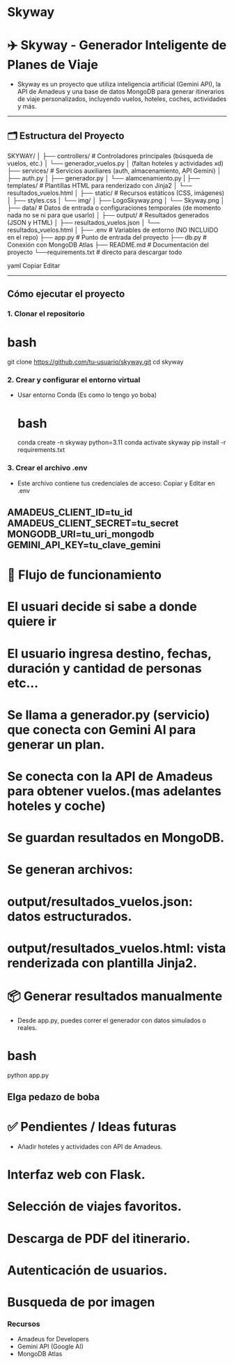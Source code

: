 # Skyway
# ✈️ Skyway - Generador Inteligente de Planes de Viaje

- Skyway es un proyecto que utiliza inteligencia artificial (Gemini API), la API de Amadeus y una base de datos 
  MongoDB para generar itinerarios de viaje personalizados, incluyendo vuelos, hoteles, coches, actividades y más.

---

## 🗂️ Estructura del Proyecto

SKYWAY/
│
├── controllers/ # Controladores principales (búsqueda de vuelos, etc.)
│ └── generador_vuelos.py
│     (faltan hoteles y actividades xd)
├── services/ # Servicios auxiliares (auth, almacenamiento, API Gemini)
│ ├── auth.py
│ ├── generador.py
│ └── alamcenamiento.py
|
├── templates/ # Plantillas HTML para renderizado con Jinja2
│ └── resultados_vuelos.html
│
├── static/ # Recursos estáticos (CSS, imágenes)
│ ├── styles.css
│ └── img/
│ ├── LogoSkyway.png
│ └── Skyway.png
│
├── data/ # Datos de entrada o configuraciones temporales (de momento nada no se ni para que usarlo)
│
├── output/ # Resultados generados (JSON y HTML)
│ ├── resultados_vuelos.json
│ └── resultados_vuelos.html
│
├── .env # Variables de entorno (NO INCLUIDO en el repo)
├── app.py # Punto de entrada del proyecto
├── db.py # Conexión con MongoDB Atlas
├── README.md # Documentación del proyecto
└──requirements.txt # directo para descargar todo

yaml
Copiar
Editar

---

## Cómo ejecutar el proyecto

### 1. Clonar el repositorio

# bash
git clone https://github.com/tu-usuario/skyway.git
cd skyway

### 2. Crear y configurar el entorno virtual
 - Usar entorno Conda (Es como lo tengo yo boba)
    # bash
    conda create -n skyway python=3.11
    conda activate skyway
    pip install -r requirements.txt

### 3. Crear el archivo .env
- Este archivo contiene tus credenciales de acceso:
Copiar y Editar en .env

AMADEUS_CLIENT_ID=tu_id
AMADEUS_CLIENT_SECRET=tu_secret
MONGODB_URI=tu_uri_mongodb
GEMINI_API_KEY=tu_clave_gemini
---

# 🧠 Flujo de funcionamiento

# El usuari decide si sabe a donde quiere ir
# El usuario ingresa destino, fechas, duración y cantidad de personas etc...
# Se llama a generador.py (servicio) que conecta con Gemini AI para generar un plan.
# Se conecta con la API de Amadeus para obtener vuelos.(mas adelantes hoteles y coche)
# Se guardan resultados en MongoDB.
# Se generan archivos:
# output/resultados_vuelos.json: datos estructurados.
# output/resultados_vuelos.html: vista renderizada con plantilla Jinja2.

# 📦 Generar resultados manualmente
- Desde app.py, puedes correr el generador con datos simulados o reales.

# bash
python app.py

## Elga pedazo de boba ##

# ✅ Pendientes / Ideas futuras
- Añadir hoteles y actividades con API de Amadeus.

# Interfaz web con Flask.
# Selección de viajes favoritos.
# Descarga de PDF del itinerario.
# Autenticación de usuarios.
# Busqueda de por imagen

### Recursos
- Amadeus for Developers
- Gemini API (Google AI)
- MongoDB Atlas
